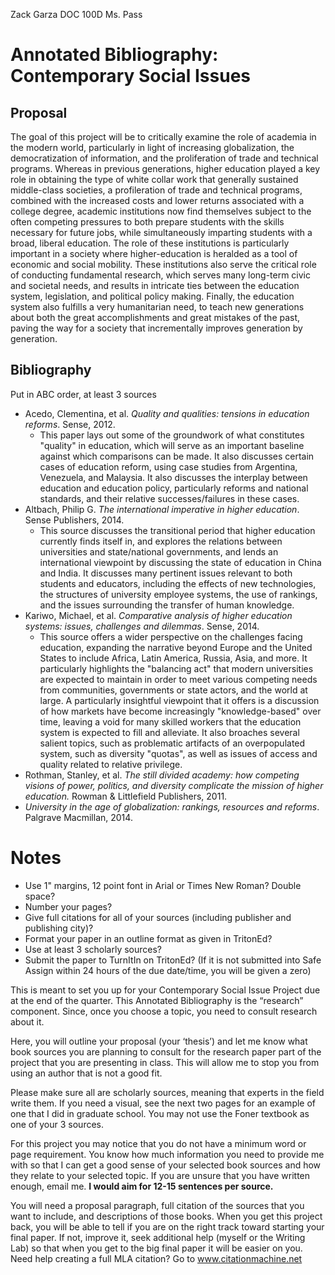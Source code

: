 Zack Garza
DOC 100D
Ms. Pass

# Annotated Bibliography: Contemporary Social Issues

## Proposal

The goal of this project will be to critically examine the role of academia in the modern world, particularly in light of increasing globalization, the democratization of information, and the proliferation of trade and technical programs. Whereas in previous generations, higher education played a key role in obtaining the type of white collar work that generally sustained middle-class societies, a profileration of trade and technical programs, combined with the increased costs and lower returns associated with a college degree, academic institutions now find themselves subject to the often competing pressures to both prepare students with the skills necessary for future jobs, while simultaneously imparting students with a broad, liberal education. The role of these institutions is particularly important in a society where higher-education is heralded as a tool of economic and social mobility. These institutions also serve the critical role of conducting fundamental research, which serves many long-term civic and societal needs, and results in intricate ties between the education system, legislation, and political policy making. Finally, the education system also fulfills a very humanitarian need, to teach new generations about both the great accomplishments and great mistakes of the past, paving the way for a society that incrementally improves generation by generation.

## Bibliography

Put in ABC order, at least 3 sources

- Acedo, Clementina, et al. *Quality and qualities: tensions in education reforms*. Sense, 2012. 
  - This paper lays out some of the groundwork of what constitutes "quality" in education, which will serve as an important baseline against which comparisons can be made. It also discusses certain cases of education reform, using case studies from Argentina, Venezuela, and Malaysia. It also discusses the interplay between education and education policy, particularly reforms and national standards, and their relative successes/failures in these cases.
- Altbach, Philip G. *The international imperative in higher education*. Sense Publishers, 2014. 
  - This source discusses the transitional period that higher education currently finds itself in, and explores the relations between universities and state/national governments, and lends an international viewpoint by discussing the state of education in China and India. It discusses many pertinent issues relevant to both students and educators, including the effects of new technologies, the structures of university employee systems, the use of rankings, and the issues surrounding the transfer of human knowledge. 
- Kariwo, Michael, et al. *Comparative analysis of higher education systems: issues, challenges and dilemmas*. Sense, 2014. 
  - This source offers a wider perspective on the challenges facing education, expanding the narrative beyond Europe and the United States to include Africa, Latin America, Russia, Asia, and more. It particularly highlights the "balancing act" that modern universities are expected to maintain in order to meet various competing needs from communities, governments or state actors, and the world at large. A particularly insightful viewpoint that it offers is a discussion of how markets have become increasingly "knowledge-based" over time, leaving a void for many skilled workers that the education system is expected to fill and alleviate. It also broaches several salient topics, such as problematic artifacts of an overpopulated system, such as diversity "quotas", as well as issues of access and quality related to relative privilege.
- Rothman, Stanley, et al. *The still divided academy: how competing visions of power, politics, and diversity complicate the mission of higher education.* Rowman & Littlefield Publishers, 2011. 
- *University in the age of globalization: rankings, resources and reforms*. Palgrave Macmillan, 2014.



# Notes

- Use 1" margins, 12 point font in Arial or Times New Roman? Double space?
- Number your pages?
- Give full citations for all of your sources (including publisher and publishing city)?
- Format your paper in an outline format as given in TritonEd?
- Use at least 3 scholarly sources?
- Submit the paper to TurnItIn on TritonEd? (If it is not submitted into Safe Assign within 24 hours of the due date/time, you will be given a zero)

This is meant to set you up for your Contemporary Social Issue Project due at the end of the quarter. This Annotated Bibliography is the “research” component. Since, once you choose a topic, you need to consult research about it. 

Here, you will outline your proposal (your ‘thesis’) and let me know what book sources you are planning to consult for the research paper part of the project that you are presenting in class. This will allow me to stop you from using an author that is not a good fit. 

Please make sure all are scholarly sources, meaning that experts in the field write them. If you need a visual, see the next two pages for an example of one that I did in graduate school. You may not use the Foner textbook as one of your 3 sources.

For this project you may notice that you do not have a minimum word or page requirement. You know how much information you need to provide me with so that I can get a good sense of your selected book sources and how they relate to your selected topic. If you are unsure that you have written enough, email me. **I would aim for 12-15 sentences per source.** 

You will need a proposal paragraph, full citation of the sources that you want to include, and descriptions of those books. When you get this project back, you will be able to tell if you are on the right track toward starting your final paper. If not, improve it, seek additional help (myself or the Writing Lab) so that when you get to the big final paper it will be easier on you.
Need help creating a full MLA citation? Go to www.citationmachine.net